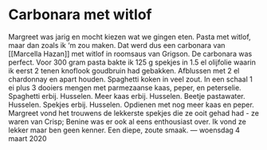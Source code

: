 # Carbonara met witlof
Margreet was jarig en mocht kiezen wat we gingen eten. Pasta met witlof, maar dan zoals ik ‘m zou maken. Dat werd dus een carbonara van [[Marcella Hazan]] met witlof in roomsaus van Grigson.
De carbonara was perfect. Voor 300 gram pasta  bakte ik 125 g spekjes in 1.5 el olijfolie waarin ik eerst 2 tenen knoflook goudbruin had gebakken. Afblussen met 2 el chardonnay en apart houden. Spaghetti koken in veel zout. In een schaal 1 ei plus 3 dooiers mengen met parmezaanse kaas, peper, en peterselie. Spaghetti erbij. Husselen. Meer kaas erbij. Husselen. Beetje pastawater. Husselen. Spekjes erbij. Husselen. Opdienen met nog meer kaas en peper. Margreet vond het trouwens de lekkerste spekjes die ze ooit gehad had - ze waren van Crisp; Benine was er ook al eens enthousiast over. Ik vond ze lekker maar ben geen kenner. Een diepe, zoute smaak.
— woensdag 4 maart 2020